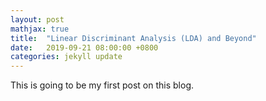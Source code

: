 ```yaml
---
layout: post
mathjax: true
title:  "Linear Discriminant Analysis (LDA) and Beyond"
date:   2019-09-21 08:00:00 +0800
categories: jekyll update
---
```

This is going to be my first post on this blog.
